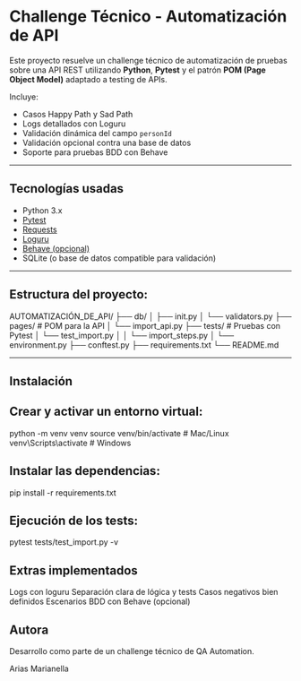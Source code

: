 # Challenge Técnico - Automatización de API

Este proyecto resuelve un challenge técnico de automatización de pruebas sobre una API REST utilizando **Python**, **Pytest** y el patrón **POM (Page Object Model)** adaptado a testing de APIs.

Incluye:
- Casos Happy Path y Sad Path
- Logs detallados con Loguru
- Validación dinámica del campo `personId`
- Validación opcional contra una base de datos
- Soporte para pruebas BDD con Behave

---

## Tecnologías usadas

- Python 3.x
- [Pytest](https://docs.pytest.org/)
- [Requests](https://docs.python-requests.org/)
- [Loguru](https://github.com/Delgan/loguru)
- [Behave (opcional)](https://behave.readthedocs.io/)
- SQLite (o base de datos compatible para validación)

---

## Estructura del proyecto:

AUTOMATIZACIÓN_DE_API/
├── db/ 
│ ├── init.py
│ └── validators.py
├── pages/ # POM para la API
│ └── import_api.py
├── tests/ # Pruebas con Pytest
│ └── test_import.py
│ │ └── import_steps.py
│ └── environment.py
├── conftest.py 
├── requirements.txt 
└── README.md 


---

## Instalación
## Crear y activar un entorno virtual:
python -m venv venv
source venv/bin/activate      # Mac/Linux
venv\Scripts\activate         # Windows

## Instalar las dependencias: 
pip install -r requirements.txt

## Ejecución de los tests: 
pytest tests/test_import.py -v


## Extras implementados
Logs con loguru
Separación clara de lógica y tests
Casos negativos bien definidos
Escenarios BDD con Behave (opcional)

## Autora

Desarrollo como parte de un challenge técnico de QA Automation. 

Arias Marianella 
